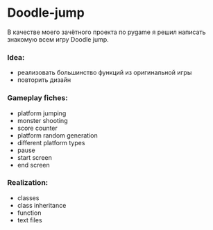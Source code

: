 # Doodle-jump

В качестве моего зачётного проекта по pygame я решил написать знакомую всем игру Doodle jump.

### Idea:
- реализовать большинство функций из оригинальной игры
- повторить дизайн

### Gameplay fiches:
- platform jumping
- monster shooting
- score counter
- platform random generation
- different platform types
- pause
- start screen
- end screen

### Realization:
- classes
- class inheritance
- function
- text files

